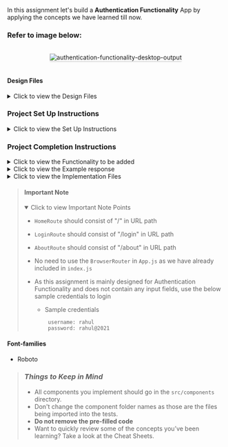In this assignment let's build a **Authentication Functionality** App by
applying the concepts we have learned till now.

### Refer to image below:

<br/>
<div style="text-align: center;">
    <img src="https://assets.ccbp.in/frontend/content/react-js/authentication-functionality-output-v2.gif" alt="authentication-functionality-desktop-output" style="max-width:90%;box-shadow:0 2.8px 2.2px rgba(0, 0, 0, 0.12)">
</div>
<br/>

#### Design Files

<details close>
<summary>Click to view the Design Files</summary>

- [Login Route](https://assets.ccbp.in/frontend/content/react-js/authentication-functionality-lg-login-output.png)
- [Home Route](https://assets.ccbp.in/frontend/content/react-js/authentication-functionality-lg-home-output-v2.png)
- [About Route](https://assets.ccbp.in/frontend/content/react-js/authentication-functionality-lg-about-output-v2.png)
- [Not Found Route](https://assets.ccbp.in/frontend/content/react-js/authentication-functionality-lg-not-found-output.png)
</details>

### Project Set Up Instructions

<details close>
<summary>Click to view the Set Up Instructions</summary>

- Download dependencies by running `npm install`
- Start up the app using `npm start`

</details>

### Project Completion Instructions

<details close>
<summary>Click to view the Functionality to be added</summary>

#### Add Functionality

The app must have the following functionalities

- When an unauthenticated user tries to access the `HomeRoute` or `AboutRoute`
  then the page should be redirected to the `LoginRoute`.
- When an authenticated user tries to access the `HomeRoute`, or `AboutRoute`
  then the page should be navigated to the respective route.
- When an authenticated user tries to access the `LoginRoute` then the page
  should be redirected to `HomeRoute`
- When the Logout button is clicked then the page should be navigated to the
  `LoginRoute`.
- When an undefined path is provided in the URL then the page should be
navigated to the `NotFoundRoute`
</details>

<details close>
<summary>Click to view the Example response</summary>

- Success response from the URL `https://apis.ccbp.in/login` will be

```json
{
  "jwt_token": "eyJhbGciOiJIUzI1NiIsInR5cCI6IkpXVCJ9.eyJ1c2VybmFtZSI6InJhaHVsIiwicm9sZSI6IlBSSU1FX1VTRVIiLCJpYXQiOjE2MTk2Mjg2MTN9.nZDlFsnSWArLKKeF0QbmdVfLgzUbx1BGJsqa2kc_21Y"
}
```

</details>

<details close>
<summary>Click to view the Implementation Files</summary>

- Your task is to complete the implementation of

  - `src/App.js`
  - `src/components/Login/index.js`
  - `src/components/Login/index.css`
  - `src/components/Header/index.js`
  - `src/components/Header/index.css`
  - `src/components/Home/index.js`
  - `src/components/Home/index.css`
  - `src/components/About/index.js`
  - `src/components/About/index.css`
  - `src/components/LogoutButton/index.js`
  - `src/components/LogoutButton/index.css`
  - `src/components/NotFound/index.js`
  - `src/components/NotFound/index.css`
  - `src/components/ProtectedRoute/index.js`

</details>

> #### Important Note
>
> <details open>
> <summary>Click to view Important Note Points</summary>
>
> - `HomeRoute` should consist of "/" in URL path
> - `LoginRoute` should consist of "/login" in URL path
> - `AboutRoute` should consist of "/about" in URL path
> - No need to use the `BrowserRouter` in `App.js` as we have already included
>   in `index.js`
> - As this assignment is mainly designed for Authentication Functionality and
>   does not contain any input fields, use the below sample credentials to login
>
>   - Sample credentials
>
>     ```
>      username: rahul
>      password: rahul@2021
>     ```
>
> </details>

#### Font-families

- Roboto

> ### _Things to Keep in Mind_
>
> - All components you implement should go in the `src/components` directory.
> - Don't change the component folder names as those are the files being
>   imported into the tests.
> - **Do not remove the pre-filled code**
> - Want to quickly review some of the concepts you’ve been learning? Take a
>   look at the Cheat Sheets.

